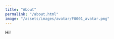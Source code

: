```yaml
---
title: "About"
permalink: "/about.html"
image: "/assets/images/avatar/F0001_avatar.png"
---
```


Hi!